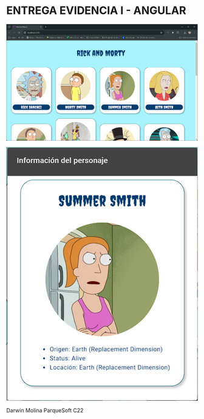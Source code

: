 # ENTREGA EVIDENCIA I - ANGULAR

![Rick And Morty](image.png)

![Character](image-1.png)


Darwin Molina
ParqueSoft C22